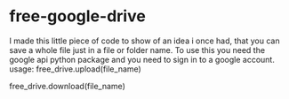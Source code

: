 # free-google-drive
I made this little piece of code to show of an idea i once had, that you can save a whole file just in a file or folder name.
To use this you need the google api python package and you need to sign in to a google account.
usage: 
free_drive.upload(file_name)

free_drive.download(file_name)
